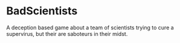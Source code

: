 # BadScientists
A deception based game about a team of scientists trying to cure a supervirus, but their are saboteurs in their midst.
